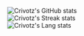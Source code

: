 ![Crivotz's GitHub stats](https://github-readme-stats.vercel.app/api?username=crivotz&show_icons=true&include_all_commits=true&count_private=true&hide_border=true&theme=gruvbox)  
![Crivotz's Streak stats](https://github-readme-streak-stats.herokuapp.com/?user=crivotz&include_all_commits=true&hide_border=true&theme=gruvbox)  
![Crivotz's Lang stats](https://github-readme-stats.vercel.app/api/top-langs/?username=crivotz&layout=compact&langs_count=10&include_all_commits=true&hide_border=true&theme=gruvbox)  
